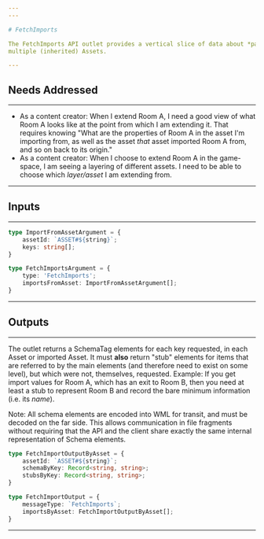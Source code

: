 ```yaml
---
---

# FetchImports

The FetchImports API outlet provides a vertical slice of data about *particular objects* as they are represented across
multiple (inherited) Assets.

---
```


## Needs Addressed

---

- As a content creator: When I extend Room A, I need a good view of what Room A looks like at the point from which I
am extending it. That requires knowing "What are the properties of Room A in the asset I'm importing from, as well as
the asset *that* asset imported Room A from, and so on back to its origin."
- As a content creator: When I choose to extend Room A in the game-space, I am seeing a layering of different assets.
I need to be able to choose which *layer/asset* I am extending from.

---

## Inputs

---

```ts
type ImportFromAssetArgument = {
    assetId: `ASSET#${string}`;
    keys: string[];
}

type FetchImportsArgument = {
    type: 'FetchImports';
    importsFromAsset: ImportFromAssetArgument[];
}
```

---

## Outputs

---

The outlet returns a SchemaTag elements for each key requested, in each Asset or imported Asset.
It must **also** return "stub" elements for items that are referred to by the main elements (and therefore
need to exist on some level), but which were not, themselves, requested.  Example: If you get import
values for Room A, which has an exit to Room B, then you need at least a stub to represent Room B and
record the bare minimum information (i.e. its *name*).

Note: All schema elements are encoded into WML for transit, and must be decoded on the far side.
This allows communication in file fragments without requiring that the API and the client share
exactly the same internal representation of Schema elements.

```ts
type FetchImportOutputByAsset = {
    assetId: `ASSET#${string}`;
    schemaByKey: Record<string, string>;
    stubsByKey: Record<string, string>;
}

type FetchImportOutput = {
    messageType: `FetchImports`;
    importsByAsset: FetchImportOutputByAsset[];
}
```

---